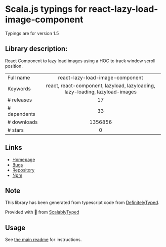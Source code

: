 
# Scala.js typings for react-lazy-load-image-component

Typings are for version 1.5

## Library description:
React Component to lazy load images using a HOC to track window scroll position.

|                    |                 |
| ------------------ | :-------------: |
| Full name          | react-lazy-load-image-component |
| Keywords           | react, react-component, lazyload, lazyloading, lazy-loading, lazyload-images |
| # releases         | 17 |
| # dependents       | 33 |
| # downloads        | 1356856 |
| # stars            | 0 |

## Links
- [Homepage](https://github.com/Aljullu/react-lazy-load-image-component#readme)
- [Bugs](https://github.com/Aljullu/react-lazy-load-image-component/issues)
- [Repository](https://github.com/Aljullu/react-lazy-load-image-component)
- [Npm](https://www.npmjs.com/package/react-lazy-load-image-component)
    


## Note
This library has been generated from typescript code from [DefinitelyTyped](https://definitelytyped.org).

Provided with :purple_heart: from [ScalablyTyped](https://github.com/oyvindberg/ScalablyTyped)

## Usage
See [the main readme](../../readme.md) for instructions.


